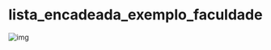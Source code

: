 # lista_encadeada_exemplo_faculdade
![img](https://user-images.githubusercontent.com/52220244/163676842-ed6df490-f180-4edc-b905-25ea9132221d.JPG)
